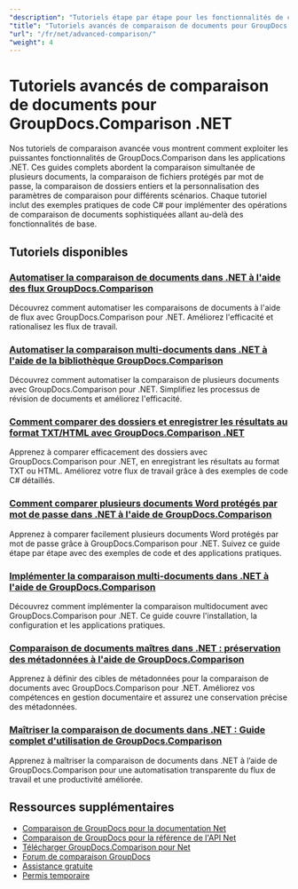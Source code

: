 ```yaml
---
"description": "Tutoriels étape par étape pour les fonctionnalités de comparaison avancées, notamment la comparaison de plusieurs documents, les paramètres de comparaison et les documents protégés."
"title": "Tutoriels avancés de comparaison de documents pour GroupDocs.Comparison .NET"
"url": "/fr/net/advanced-comparison/"
"weight": 4
---
```


# Tutoriels avancés de comparaison de documents pour GroupDocs.Comparison .NET

Nos tutoriels de comparaison avancée vous montrent comment exploiter les puissantes fonctionnalités de GroupDocs.Comparison dans les applications .NET. Ces guides complets abordent la comparaison simultanée de plusieurs documents, la comparaison de fichiers protégés par mot de passe, la comparaison de dossiers entiers et la personnalisation des paramètres de comparaison pour différents scénarios. Chaque tutoriel inclut des exemples pratiques de code C# pour implémenter des opérations de comparaison de documents sophistiquées allant au-delà des fonctionnalités de base.

## Tutoriels disponibles

### [Automatiser la comparaison de documents dans .NET à l'aide des flux GroupDocs.Comparison](./net-document-comparison-groupdocs-streams/)
Découvrez comment automatiser les comparaisons de documents à l'aide de flux avec GroupDocs.Comparison pour .NET. Améliorez l'efficacité et rationalisez les flux de travail.

### [Automatiser la comparaison multi-documents dans .NET à l'aide de la bibliothèque GroupDocs.Comparison](./groupdocs-comparison-net-multi-doc-automation/)
Découvrez comment automatiser la comparaison de plusieurs documents avec GroupDocs.Comparison pour .NET. Simplifiez les processus de révision de documents et améliorez l'efficacité.

### [Comment comparer des dossiers et enregistrer les résultats au format TXT/HTML avec GroupDocs.Comparison .NET](./groupdocs-comparison-net-folder-comparison-tutorial/)
Apprenez à comparer efficacement des dossiers avec GroupDocs.Comparison pour .NET, en enregistrant les résultats au format TXT ou HTML. Améliorez votre flux de travail grâce à des exemples de code C# détaillés.

### [Comment comparer plusieurs documents Word protégés par mot de passe dans .NET à l'aide de GroupDocs.Comparison](./compare-password-protected-docs-groupdocs-dotnet/)
Apprenez à comparer facilement plusieurs documents Word protégés par mot de passe grâce à GroupDocs.Comparison pour .NET. Suivez ce guide étape par étape avec des exemples de code et des applications pratiques.

### [Implémenter la comparaison multi-documents dans .NET à l'aide de GroupDocs.Comparison](./implement-multi-doc-comparison-groupdocs-net/)
Découvrez comment implémenter la comparaison multidocument avec GroupDocs.Comparison pour .NET. Ce guide couvre l'installation, la configuration et les applications pratiques.

### [Comparaison de documents maîtres dans .NET : préservation des métadonnées à l'aide de GroupDocs.Comparison](./groupdocs-comparison-net-metadata-target/)
Apprenez à définir des cibles de métadonnées pour la comparaison de documents avec GroupDocs.Comparison pour .NET. Améliorez vos compétences en gestion documentaire et assurez une conservation précise des métadonnées.

### [Maîtriser la comparaison de documents dans .NET : Guide complet d'utilisation de GroupDocs.Comparison](./mastering-document-comparison-groupdocs-dotnet/)
Apprenez à maîtriser la comparaison de documents dans .NET à l’aide de GroupDocs.Comparison pour une automatisation transparente du flux de travail et une productivité améliorée.

## Ressources supplémentaires

- [Comparaison de GroupDocs pour la documentation Net](https://docs.groupdocs.com/comparison/net/)
- [Comparaison de GroupDocs pour la référence de l'API Net](https://reference.groupdocs.com/comparison/net/)
- [Télécharger GroupDocs.Comparison pour Net](https://releases.groupdocs.com/comparison/net/)
- [Forum de comparaison GroupDocs](https://forum.groupdocs.com/c/comparison)
- [Assistance gratuite](https://forum.groupdocs.com/)
- [Permis temporaire](https://purchase.groupdocs.com/temporary-license/)